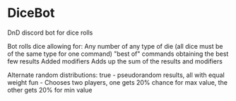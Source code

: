 # DiceBot
DnD discord bot for dice rolls

Bot rolls dice allowing for:
Any number of any type of die (all dice must be of the same type for one command)
"best of" commands obtaining the best few results
Added modifiers
Adds up the sum of the results and modifiers

Alternate random distributions:
true - pseudorandom results, all with equal weight
fun - Chooses two players, one gets 20% chance for max value, the other gets 20% for min value



